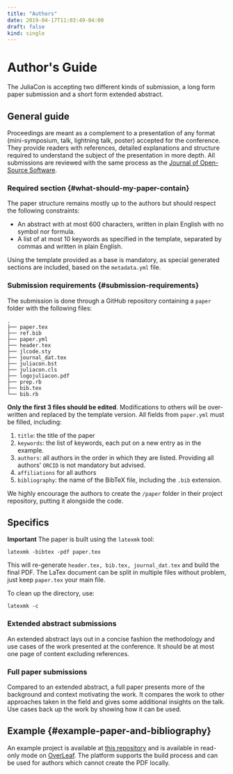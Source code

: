 ```yaml
---
title: "Authors"
date: 2019-04-17T11:03:49-04:00
draft: false
kind: single
---
```


# Author's Guide

The JuliaCon is accepting two different kinds of submission,
a long form paper submission and a short form extended abstract.

## General guide

Proceedings are meant as a complement to a presentation of
any format (mini-symposium, talk, lightning talk, poster)
accepted for the conference. They provide readers with
references, detailed explanations and structure required to
understand the subject of the presentation in more depth.
All submissions are reviewed with the same process as
the [Journal of Open-Source Software](http://joss.theoj.org).

### Required section {#what-should-my-paper-contain}

The paper structure remains mostly up to the authors
but should respect the following constraints:

- An abstract with at most 600 characters, written in plain English with no symbol nor formula.
- A list of at most 10 keywords as specified in the template, separated by commas and written in plain English.

Using the template provided as a base is mandatory,
as special generated sections are included, based on the `metadata.yml` file.

### Submission requirements {#submission-requirements}

The submission is done through a GitHub repository
containing a `paper` folder with the following files:

```
.
├── paper.tex 
├── ref.bib
├── paper.yml
├── header.tex
├── jlcode.sty
├── journal_dat.tex
├── juliacon.bst
├── juliacon.cls
├── logojuliacon.pdf
├── prep.rb
├── bib.tex
└── bib.rb
```

**Only the first 3 files should be edited**. Modifications to others will be
over-written and replaced by the template version.
All fields from `paper.yml` must be filled, including:

1. `title`: the title of the paper
2. `keywords`: the list of keywords, each put on a new entry as in the example.
3. `authors`: all authors in the order in which they are listed. Providing all authors' `ORCID` is not mandatory but advised.
4. `affiliations` for all authors
5. `bibliography`: the name of the BibTeX file, including the `.bib` extension.

We highly encourage the authors to create the `/paper` folder in their
project repository, putting it alongside the code.

## Specifics

**Important** The paper is built using the `latexmk` tool:

```
latexmk -bibtex -pdf paper.tex
```

This will re-generate `header.tex, bib.tex, journal_dat.tex` and build the final PDF.
The LaTex document can be split in multiple files without problem, just keep
`paper.tex` your main file.  

To clean up the directory, use:

```
latexmk -c
```

### Extended abstract submissions

An extended abstract lays out in a concise fashion the methodology
and use cases of the work presented at the conference.
It should be at most one page of content excluding references.

### Full paper submissions

Compared to an extended abstract, a full paper presents more
of the background and context motivating
the work. It compares the work to other approaches taken in the
field and gives some additional insights on the talk.
Use cases back up the work by showing how it can be used.

## Example {#example-paper-and-bibliography}

An example project is available at [this repository](https://github.com/matbesancon/JuliaConSubmission.jl)
and is available in read-only mode on [OverLeaf](https://www.overleaf.com/read/dqjbrhqxjpwq).
The platform supports the build process and can be used for authors
which cannot create the PDF locally.
